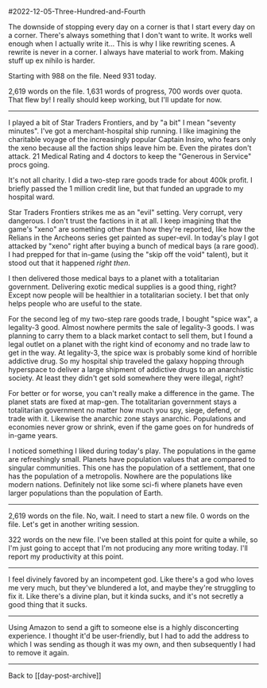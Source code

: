 #2022-12-05-Three-Hundred-and-Fourth

The downside of stopping every day on a corner is that I start every day on a corner.  There's always something that I don't want to write.  It works well enough when I actually write it...  This is why I like rewriting scenes.  A rewrite is never in a corner.  I always have material to work from.  Making stuff up ex nihilo is harder.

Starting with 988 on the file.  Need 931 today.

2,619 words on the file.  1,631 words of progress, 700 words over quota.  That flew by!  I really should keep working, but I'll update for now.

---
I played a bit of Star Traders Frontiers, and by "a bit" I mean "seventy minutes".  I've got a merchant-hospital ship running.  I like imagining the charitable voyage of the increasingly popular Captain Insiro, who fears only the xeno because all the faction ships leave him be.  Even the pirates don't attack.  21 Medical Rating and 4 doctors to keep the "Generous in Service" procs going.

It's not all charity.  I did a two-step rare goods trade for about 400k profit.  I briefly passed the 1 million credit line, but that funded an upgrade to my hospital ward.

Star Traders Frontiers strikes me as an "evil" setting.  Very corrupt, very dangerous.  I don't trust the factions in it at all.  I keep imagining that the game's "xeno" are something other than how they're reported, like how the Relians in the Archeons series get painted as super-evil.  In today's play I got attacked by "xeno" right after buying a bunch of medical bays (a rare good).  I had prepped for that in-game (using the "skip off the void" talent), but it stood out that it happened *right then*.

I then delivered those medical bays to a planet with a totalitarian government.  Delivering exotic medical supplies is a good thing, right?  Except now people will be healthier in a totalitarian society.  I bet that only helps people who are useful to the state.

For the second leg of my two-step rare goods trade, I bought "spice wax", a legality-3 good.  Almost nowhere permits the sale of legality-3 goods.  I was planning to carry them to a black market contact to sell them, but I found a legal outlet on a planet with the right kind of economy and no trade law to get in the way.  At legality-3, the spice wax is probably some kind of horrible addictive drug.  So my hospital ship traveled the galaxy hopping through hyperspace to deliver a large shipment of addictive drugs to an anarchistic society.  At least they didn't get sold somewhere they were illegal, right?

For better or for worse, you can't really make a difference in the game.  The planet stats are fixed at map-gen.  The totalitarian government stays a totalitarian government no matter how much you spy, siege, defend, or trade with it.  Likewise the anarchic zone stays anarchic.  Populations and economies never grow or shrink, even if the game goes on for hundreds of in-game years.

I noticed something I liked during today's play.  The populations in the game are refreshingly small.  Planets have population values that are compared to singular communities.  This one has the population of a settlement, that one has the population of a metropolis.  Nowhere are the populations like modern nations.  Definitely not like some sci-fi where planets have even larger populations than the population of Earth.

---
2,619 words on the file.  No, wait.  I need to start a new file.  0 words on the file.  Let's get in another writing session.

322 words on the new file.  I've been stalled at this point for quite a while, so I'm just going to accept that I'm not producing any more writing today.  I'll report my productivity at this point.

---
I feel divinely favored by an incompetent god.  Like there's a god who loves me very much, but they've blundered a lot, and maybe they're struggling to fix it.  Like there's a divine plan, but it kinda sucks, and it's not secretly a good thing that it sucks.

---
Using Amazon to send a gift to someone else is a highly disconcerting experience.  I thought it'd be user-friendly, but I had to add the address to which I was sending as though it was my own, and then subsequently I had to remove it again.

---
Back to [[day-post-archive]]